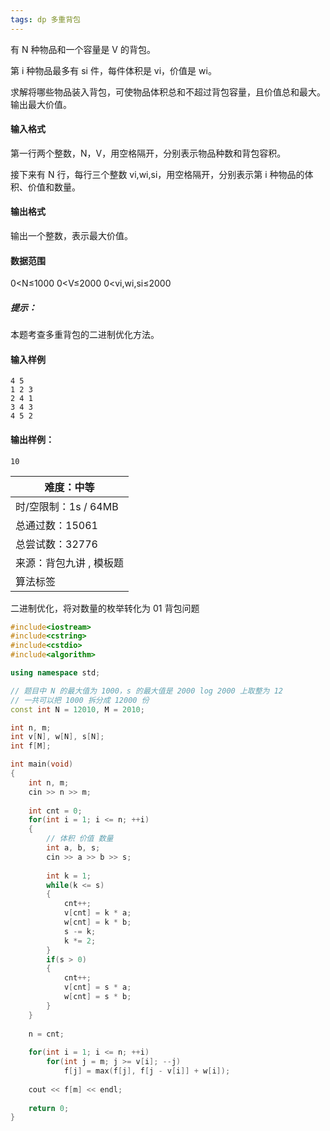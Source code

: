 ```yaml
---
tags: dp 多重背包
---
```




有 N 种物品和一个容量是 V 的背包。

第 i 种物品最多有 si 件，每件体积是 vi，价值是 wi。

求解将哪些物品装入背包，可使物品体积总和不超过背包容量，且价值总和最大。
输出最大价值。

#### 输入格式

第一行两个整数，N，V，用空格隔开，分别表示物品种数和背包容积。

接下来有 N 行，每行三个整数 vi,wi,si，用空格隔开，分别表示第 i 种物品的体积、价值和数量。

#### 输出格式

输出一个整数，表示最大价值。

#### 数据范围

0<N≤1000
0<V≤2000
0<vi,wi,si≤2000

##### 提示：

本题考查多重背包的二进制优化方法。

#### 输入样例

```
4 5
1 2 3
2 4 1
3 4 3
4 5 2
```

#### 输出样例：

```
10
```

| 难度：**中等**          |
| ----------------------- |
| 时/空限制：1s / 64MB    |
| 总通过数：15061         |
| 总尝试数：32776         |
| 来源：背包九讲 , 模板题 |
| 算法标签                |

二进制优化，将对数量的枚举转化为 01 背包问题

```cpp
#include<iostream>
#include<cstring>
#include<cstdio>
#include<algorithm>

using namespace std;

// 题目中 N 的最大值为 1000，s 的最大值是 2000 log 2000 上取整为 12 
// 一共可以把 1000 拆分成 12000 份
const int N = 12010, M = 2010;

int n, m;
int v[N], w[N], s[N];
int f[M];

int main(void)
{
    int n, m;
    cin >> n >> m;
    
    int cnt = 0;
    for(int i = 1; i <= n; ++i)
    {
        // 体积 价值 数量
        int a, b, s;
        cin >> a >> b >> s;
        
        int k = 1;
        while(k <= s)
        {
            cnt++;
            v[cnt] = k * a;
            w[cnt] = k * b;
            s -= k;
            k *= 2;
        }
        if(s > 0)
        {
            cnt++;
            v[cnt] = s * a;
            w[cnt] = s * b;
        }
    }
    
    n = cnt;
    
    for(int i = 1; i <= n; ++i)
        for(int j = m; j >= v[i]; --j)
            f[j] = max(f[j], f[j - v[i]] + w[i]);
            
    cout << f[m] << endl;
    
    return 0;
}
```

